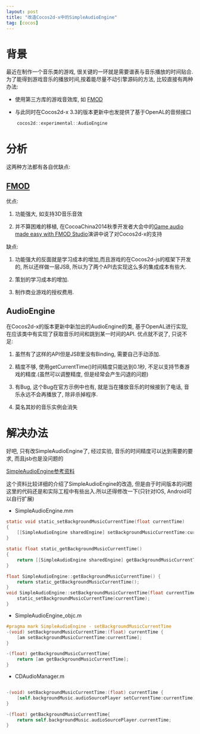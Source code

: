 ```yaml
---
layout: post
title: "改造Cocos2d-x中的SimpleAudioEngine"
tag: [cocos]
---
```


# 背景 #

最近在制作一个音乐类的游戏, 很关键的一环就是需要谱表与音乐播放的时间贴合. 为了能得到游戏音乐的播放时间,按着能尽量不动引擎源码的方法, 比较直接有两种办法:

* 使用第三方库的游戏音效库, 如 [FMOD]

* 与此同时在Cocos2d-x 3.3的版本更新中也发提供了基于OpenAL的音频接口

``` C++ 
	cocos2d::experimental::AudioEngine
```

# 分析 #

这两种方法都有各自优缺点:

## [FMOD] ##

优点:

1. 功能强大, 如支持3D音乐音效

2. 并不算困难的移植, 在CocoaChina2014秋季开发者大会中的[Game audio made easy with FMOD Studio]演讲中说了对Cocos2d-x的支持

缺点:

1. 功能强大的反面就是学习成本的增加,而且游戏的在Cocos2d-js的框架下开发的, 所以还样做一层JSB, 所以为了两个API去实现这么多的集成成本有些大.

2. 策划的学习成本的增加.

3. 制作商业游戏的授权费用.

## AudioEngine ##

在Cocos2d-x的版本更新中新加出的AudioEngine的类, 基于OpenAL进行实现, 在应该类中有实现了获取音乐时间和跳到某一时间的API.
优点就不说了, 只说不足:

1. 虽然有了这样的API但是JSB里没有Binding, 需要自己手动添加.

2. 精度不够, 使用getCurrentTime()时间精度只能达到0.1秒, 不足以支持节奏游戏的精度.(虽然可以调整精度, 但是经常会产生闪退的问题)

3. 有Bug, 这个Bug在官方示例中也有, 就是当在播放音乐的时候接到了电话, 音乐永远不会再播放了, 除非杀掉程序.

4. 莫名其妙的音乐实例会消失

# 解决办法 #

好吧, 只有改SimpleAudioEngine了, 经过实验, 音乐的时间精度可以达到需要的要求, 而且jsb也是没问题的

[SimpleAudioEngine参考资料]

这个资料比较详细的介绍了SimpleAudioEngine的改造, 但是由于时间版本的问题这里的代码还是和实际工程中有些出入.所以还得修改一下(只针对IOS, Android可以自行扩展)

* SimpleAudioEngine.mm

``` objective-c 
static void static_setBackgroundMusicCurrentTime(float currentTime)
{
    [[SimpleAudioEngine sharedEngine] setBackgroundMusicCurrentTime:currentTime];
}

static float static_getBackgroundMusicCurrentTime()
{
    return [[SimpleAudioEngine sharedEngine] getBackgroundMusicCurrentTime];
}

float SimpleAudioEngine::getBackgroundMusicCurrentTime() {
    return static_getBackgroundMusicCurrentTime();
}
void SimpleAudioEngine::setBackgroundMusicCurrentTime(float currentTime) {
    static_setBackgroundMusicCurrentTime(currentTime);
}
```
* SimpleAudioEngine_objc.m

``` objective-c 
#pragma mark SimpleAudioEngine - setBackgroundMusicCurrentTime
-(void) setBackgroundMusicCurrentTime:(float) currentTime {
    [am setBackgroundMusicCurrentTime:currentTime];
}

-(float) getBackgroundMusicCurrentTime{
    return [am getBackgroundMusicCurrentTime];
}

```

* CDAudioManager.m

``` objective-c 

-(void) setBackgroundMusicCurrentTime:(float) currentTime {
    [self.backgroundMusic.audioSourcePlayer setCurrentTime:currentTime];
}

-(float) getBackgroundMusicCurrentTime{
    return self.backgroundMusic.audioSourcePlayer.currentTime;
}
```


[FMOD]:<http://www.fmod.org/>
[Game audio made easy with FMOD Studio]:<http://upyun.cocimg.com/cocos2014/Mathew%20Block-Cocos%20Presentation_Mathew(FMOD).pdf>
[SimpleAudioEngine参考资料]:<http://www.slideshare.net/syuhari/simpleaudioengine>
